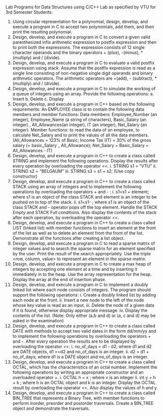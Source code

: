 Lab Programs for Data Structures using C/C++ Lab as specified by VTU for 3rd Semester Students:

1. Using circular representation for a polynomial, design, develop, and execute a program in C to accept two polynomials, add them, and then print the resulting polynomial.
2. Design, develop, and execute a program in C to convert a given valid 
parenthesized infix arithmetic expression to postfix expression and then 
to print both the expressions. The expression consists of 12 single character 
operands and the binary operators + (plus), -(minus), * (multiply) 
and / (divide).
3. Design, develop, and execute a program in C to evaluate a valid postfix 
expression using stack. Assume that the postfix expression is read as a 
single line consisting of non-negative single digit operands and binary 
arithmetic operators. The arithmetic operators are +(add), - (subtract), * 
(multiply) and / (divide).
4. Design, develop, and execute a program in C to simulate the working 
of a queue of integers using an array. Provide the following operations:
a. Insert
b. Delete
c. Display
5. Design, develop, and execute a program in C++ based on the following 
requirements: 
An EMPLOYEE class is to contain the following data members and member 
functions:
Data members: Employee_Number (an integer), 
Employee_Name (a string of characters), 
Basic_Salary (an integer) , 
All_Allowances(an integer), 
IT (an integer), 
Net_Salary (an integer).
Member functions: to read the data of an employee, 
to calculate Net_Salary and 
to print the values of all the data members.
(All_Allowances = 123% of Basic; 
Income Tax (IT) = 30% of the gross salary (= basic_Salary _ All_Allowance); 
Net_Salary = Basic_Salary + All_Allowances - IT)
6. Design, develop, and execute a program in C++ to create a class called 
STRING and implement the following operations. Display the results after 
every operation by overloading the operator <<.
i. STRING s1 = "VTU"
ii. STRING s2 = "BELGAUM"
iii. STIRNG s3 = s1 + s2; (Use copy constructor)
7. Design, develop, and execute a program in C++ to create a class called 
STACK using an array of integers and to implement the following operations 
by overloading the operators + and - :
i. s1=s1 + element; 
where s1 is an object of the class STACK
and element is an integer to be pushed on to top of the stack.
ii. s1=s1- ; 
where s1 is an object of the class STACK and - operator pops off the top 
element.
Handle the STACK Empty and STACK Full conditions. Also display the contents 
of the stack after each operation, by overloading the operator <<.
8. Design, develop, and execute a program in C++ to create a class called 
LIST (linked list) with member functions to insert an element at the front 
of the list as well as to delete an element from the front of the list. 
Demonstrate all the functions after creating a list object.
9. Design, develop, and execute a program in C to read a sparse matrix of 
integer values and to search the sparse matrix for an element specified 
by the user. Print the result of the search appropriately. Use the triple 
<row, column, value> to represent an element in the sparse matrix.
10. Design, develop, and execute a program in C to create a max heap
of integers by accepting one element at a time and by inserting it
immediately in to the heap. Use the array representation for the
heap. Display the array at the end of insertion phase.
11. Design, develop, and execute a program in C to implement a doubly
linked list where each node consists of integers. The program should
support the following operations:
i. Create a doubly linked list by adding each node at the front.
ii. Insert a new node to the left of the node whose key value is read as 
an input.
iii. Delete the node of a given data if it is found, otherwise display 
appropriate message.
iv. Display the contents of the list.
(Note: Only either (a,b and d) or (a, c and d) may be asked in the 
examination)
12. Design, develop, and execute a program in C++ to create a class called 
DATE with methods to accept two valid dates in the form dd/mm/yy and to 
implement the following operations by overloading the operators + and -. 
After every operation the results are to be displayed by overloading the 
operator <<.
i. no_of_days = d1 - d2; where d1 and d2 are DATE objects, d1 >=d2 and 
no_of_days is an integer.
ii. d2 = d1 + no_of_days; where d1 is a DATE object and no_of_days is 
an integer.
13. Design, develop, and execute a program in C++ to create a class called 
OCTAL, which has the characteristics of an octal number.
Implement the following operations by writing an appropriate constructor 
and an overloaded operator +.
i. OCTAL h = x ; where x is an integer
ii. int y = h + k ; where h is an OCTAL object and k is an integer.
Display the OCTAL result by overloading the operator <<. Also display the 
values of h and y.
14. Design, develop, and execute a program in C++ to create a class called
BIN_TREE that represents a Binary Tree, with member functions to perform 
inorder, preorder and postorder traversals.
Create a BIN_TREE object and demonstrate the traversals.

